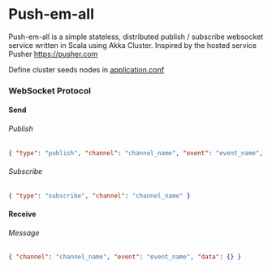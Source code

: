 # Push-em-all

Push-em-all is a simple stateless, distributed publish / subscribe websocket service written in Scala
using Akka Cluster. Inspired by the hosted service Pusher https://pusher.com

Define cluster seeds nodes in [application.conf](./push-em-all/src/main/resources/application.conf)

### WebSocket Protocol

#### Send

###### Publish

```json
{ "type": "publish", "channel": "channel_name", "event": "event_name", "data": {} }
```

###### Subscribe

```json
{ "type": "subscribe", "channel": "channel_name" }
```

#### Receive

###### Message

```json
{ "channel": "channel_name", "event": "event_name", "data": {} }
```

